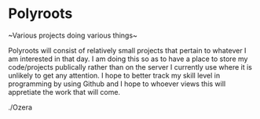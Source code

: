 Polyroots
=========

~Various projects doing various things~


Polyroots will consist of relatively small projects that pertain to whatever I am interested in that day.
I am doing this so as to have a place to store my code/projects publically rather than on the server I
currently use where it is unlikely to get any attention. I hope to better track my skill level in programming
by using Github and I hope to whoever views this will appretiate the work that will come. 

./Ozera
